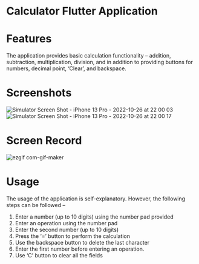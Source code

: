 # Calculator Flutter Application

# Features

The application provides basic calculation functionality – addition, subtraction, multiplication, division, and in addition to providing buttons for numbers, decimal point, ‘Clear’, and backspace.

# Screenshots

![Simulator Screen Shot - iPhone 13 Pro - 2022-10-26 at 22 00 03](https://user-images.githubusercontent.com/32166619/198137340-b61fdcba-b39c-47e9-9ce2-f583a123e1a7.png)
![Simulator Screen Shot - iPhone 13 Pro - 2022-10-26 at 22 00 17](https://user-images.githubusercontent.com/32166619/198137364-64ada06d-14ea-41a0-a193-c3084669c84b.png)

# Screen Record

![ezgif com-gif-maker](https://user-images.githubusercontent.com/32166619/198138058-1364f2ae-9e91-4e88-be8c-d7b5f5dc0915.gif)

# Usage

The usage of the application is self-explanatory. However, the following steps can be followed –

1. Enter a number (up to 10 digits) using the number pad provided
2. Enter an operation using the number pad
3. Enter the second number (up to 10 digits)
4. Press the ‘=’ button to perform the calculation
5. Use the backspace button to delete the last character
6. Enter the first number before entering an operation.
7. Use ‘C’ button to clear all the fields
